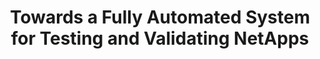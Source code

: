 ---
paper_type: Conference
title: "Towards a Fully Automated System for Testing and Validating NetApps"
authors: Rafael Direito, Diogo Gomes, Rui L. Aguiar
journal_title: 2022 IEEE International Conference on Network Softwarization (NetSoft)
doi: 10.5281/zenodo.7255003
repository_link: https://zenodo.org/record/7255003
relevance: "5G technologies provide several advancements regarding low latency and high bandwidth network  scenarios, thus enabling new vertical use cases. Nonetheless, the lack of testing and validation mechanisms for NFV-based services poses a severe challenge in reducing their time to market. In this work we showcase a service to automate the validation of 5G NetApps, thus striving towards reducing the time to market of these applications, and introducing a new layer of trust in their reliability and availability."
---